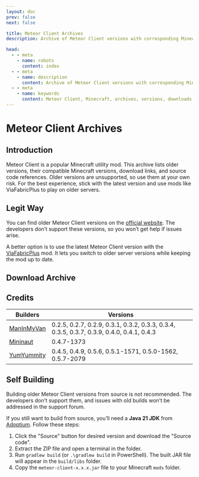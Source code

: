 ```yaml
---
layout: doc
prev: false
next: false

title: Meteor Client Archives
description: Archive of Meteor Client versions with corresponding Minecraft versions, download links, and source code references.

head:
  - - meta
    - name: robots
      content: index
  - - meta
    - name: description
      content: Archive of Meteor Client versions with corresponding Minecraft versions, download links, and source code references.
  - - meta
    - name: keywords
      content: Meteor Client, Minecraft, archives, versions, downloads
---
```

# Meteor Client Archives

## Introduction

Meteor Client is a popular Minecraft utility mod. This archive lists older versions, their compatible Minecraft versions, download links, and source code references. Older versions are unsupported, so use them at your own risk. For the best experience, stick with the latest version and use mods like ViaFabricPlus to play on older servers.

## Legit Way

You can find older Meteor Client versions on the [official website](https://meteorclient.com/faq/old-versions). The developers don’t support these versions, so you won’t get help if issues arise.

A better option is to use the latest Meteor Client version with the [ViaFabricPlus](https://modrinth.com/mod/viafabricplus) mod. It lets you switch to older server versions while keeping the mod up to date.

## Download Archive

<MeteorArchivesTable />

## Credits

| Builders                                      | Versions                                                                                  |
| --------------------------------------------- | ----------------------------------------------------------------------------------------- |
| [ManInMyVan](https://github.com/ManInMyVan/)  | 0.2.5, 0.2.7, 0.2.9, 0.3.1, 0.3.2, 0.3.3, 0.3.4, 0.3.5, 0.3.7, 0.3.9, 0.4.0, 0.4.1, 0.4.3 |
| [Mininaut](https://github.com/Mininaut/)      | 0.4.7-1373                                                                               |
| [YumYummity](https://github.com/YumYummity/)  | 0.4.5, 0.4.9, 0.5.6, 0.5.1-1571, 0.5.0-1562, 0.5.7-2079                                  |

## Self Building

Building older Meteor Client versions from source is not recommended. The developers don’t support them, and issues with old builds won’t be addressed in the support forum.

If you still want to build from source, you’ll need a **Java 21 JDK** from [Adoptium](https://adoptium.net/temurin/releases/?package=jdk&version=21). Follow these steps:

1. Click the "Source" button for desired version and download the "Source code".
2. Extract the ZIP file and open a terminal in the folder.
3. Run `gradlew build` (or `.\gradlew build` in PowerShell). The built JAR file will appear in the `build/libs` folder.
4. Copy the `meteor-client-x.x.x.jar` file to your Minecraft `mods` folder.